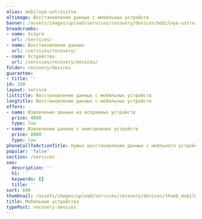 ```yaml
---
alias: mobilnye-ustroistva
altimage: Восстановление данных с мобильных устройств
banner: /assets/images/upload/services/recovery/devices/mobilnye-ustroistva.jpg
breadcrumbs:
- name: Услуги
  url: /services/
- name: Восстановление данных
  url: /services/recovery/
- name: Устройства
  url: /services/recovery/devices/
folder: recovery/devices
guarantee:
- title: ''
id: 108
layout: service
listtitle: Восстановление данных с мобильных устройств
longtitle: Восстановление данных с мобильных устройств
offers:
- name: Извлечение данных из исправных устройств
  price: 4000
  type: low
- name: Извлечение данных с неисправных устройств
  price: 8000
  type: low
phoneCallToActionTitle: Нужно восстановление данных с мобльного устройства? Звоните!
popular: 'false'
section: /services
seo:
  description: ''
  h1: ''
  keywords: []
  title: ''
sort: 600
thumbnail: /assets/images/upload/services/recovery/devices/thumb_mobilnye-ustroistva.jpg
title: Мобильные устройства
typePost: recovery-devices
---
```

